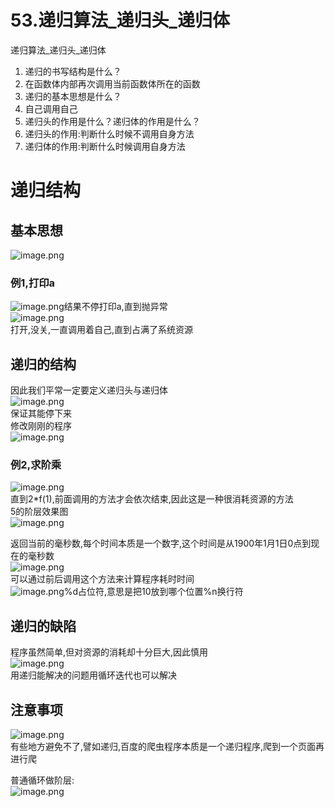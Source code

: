 # 53.递归算法_递归头_递归体

递归算法_递归头_递归体<br />

1. 递归的书写结构是什么？
  1. 在函数体内部再次调用当前函数体所在的函数
2. 递归的基本思想是什么？
  1. 自己调用自己
3. 递归头的作用是什么？递归体的作用是什么？
  1. 递归头的作用:判断什么时候不调用自身方法
  1. 递归体的作用:判断什么时候调用自身方法


<a name="3oVAm"></a>
# 递归结构
<a name="KVHha"></a>
## 基本思想
![image.png](https://cdn.nlark.com/yuque/0/2019/png/349894/1559114418714-6d1f438a-ae5d-420e-a96d-a5878feedd67.png#align=left&display=inline&height=55&name=image.png&originHeight=55&originWidth=450&size=25236&status=done&width=450)
<a name="xgpGl"></a>
### 例1,打印a
![image.png](https://cdn.nlark.com/yuque/0/2019/png/349894/1559114487775-a34f65b4-e9b4-4aab-ab1b-fb4dbdc2d924.png#align=left&display=inline&height=93&name=image.png&originHeight=93&originWidth=198&size=17184&status=done&width=198)结果不停打印a,直到抛异常<br />![image.png](https://cdn.nlark.com/yuque/0/2019/png/349894/1559114520088-920bfbf9-cc53-404e-950f-33e3f48aaf05.png#align=left&display=inline&height=130&name=image.png&originHeight=130&originWidth=228&size=30303&status=done&width=228)<br />打开,没关,一直调用着自己,直到占满了系统资源
<a name="0D8HV"></a>
## 递归的结构
因此我们平常一定要定义递归头与递归体<br />![image.png](https://cdn.nlark.com/yuque/0/2019/png/349894/1559114600952-0ce2041a-393c-40fc-9dd1-8fd9f17b11a1.png#align=left&display=inline&height=110&name=image.png&originHeight=110&originWidth=481&size=34095&status=done&width=481)<br />保证其能停下来<br />修改刚刚的程序<br />![image.png](https://cdn.nlark.com/yuque/0/2019/png/349894/1559114783370-cffdad23-8182-467b-85ff-86107fb56f8d.png#align=left&display=inline&height=122&name=image.png&originHeight=122&originWidth=249&size=20836&status=done&width=249)

<a name="N567g"></a>
### 例2,求阶乘
![image.png](https://cdn.nlark.com/yuque/0/2019/png/349894/1559114885597-454aa4dc-1de3-4548-a988-520835237655.png#align=left&display=inline&height=247&name=image.png&originHeight=247&originWidth=475&size=102187&status=done&width=475)<br />直到2*f(1),前面调用的方法才会依次结束,因此这是一种很消耗资源的方法<br />5的阶层效果图<br />![image.png](https://cdn.nlark.com/yuque/0/2019/png/349894/1559114962713-2efcb4fd-2458-49b5-9fa4-c9ba21e4fde7.png#align=left&display=inline&height=222&name=image.png&originHeight=222&originWidth=381&size=54082&status=done&width=381)


返回当前的毫秒数,每个时间本质是一个数字,这个时间是从1900年1月1日0点到现在的毫秒数<br />![image.png](https://cdn.nlark.com/yuque/0/2019/png/349894/1559115002704-af427af4-8987-4f58-9e01-0ff17a685414.png#align=left&display=inline&height=41&name=image.png&originHeight=41&originWidth=125&size=11714&status=done&width=125)<br />可以通过前后调用这个方法来计算程序耗时时间<br />![image.png](https://cdn.nlark.com/yuque/0/2019/png/349894/1559115043847-caae1440-b7bb-4012-970b-b0428da79f80.png#align=left&display=inline&height=52&name=image.png&originHeight=52&originWidth=287&size=29332&status=done&width=287)%d占位符,意思是把10放到哪个位置%n换行符

<a name="tYK9o"></a>
## 递归的缺陷
程序虽然简单,但对资源的消耗却十分巨大,因此慎用<br />![image.png](https://cdn.nlark.com/yuque/0/2019/png/349894/1559115190550-a98bb5c4-1836-4686-8296-83505f7fce7d.png#align=left&display=inline&height=97&name=image.png&originHeight=97&originWidth=472&size=46828&status=done&width=472)<br />用递归能解决的问题用循环迭代也可以解决

<a name="xpGqp"></a>
## 注意事项
![image.png](https://cdn.nlark.com/yuque/0/2019/png/349894/1559115218331-bd856823-ab97-47c3-b107-e871464569d4.png#align=left&display=inline&height=116&name=image.png&originHeight=116&originWidth=492&size=50840&status=done&width=492)<br />有些地方避免不了,譬如递归,百度的爬虫程序本质是一个递归程序,爬到一个页面再进行爬

普通循环做阶层:<br />![image.png](https://cdn.nlark.com/yuque/0/2019/png/349894/1559115322314-6eeec886-5f98-4749-b10a-5610db5d845e.png#align=left&display=inline&height=48&name=image.png&originHeight=48&originWidth=121&size=7543&status=done&width=121)


